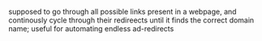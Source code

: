 supposed to go through all possible links present in a webpage, and continously cycle through their redireects until it finds the correct domain name; useful for automating endless ad-redirects
